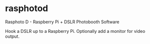 # rasphotod
Rasphoto D - Raspberry Pi + DSLR Photobooth Software

Hook a DSLR up to a Raspberry Pi. Optionally add a monitor for video output.
